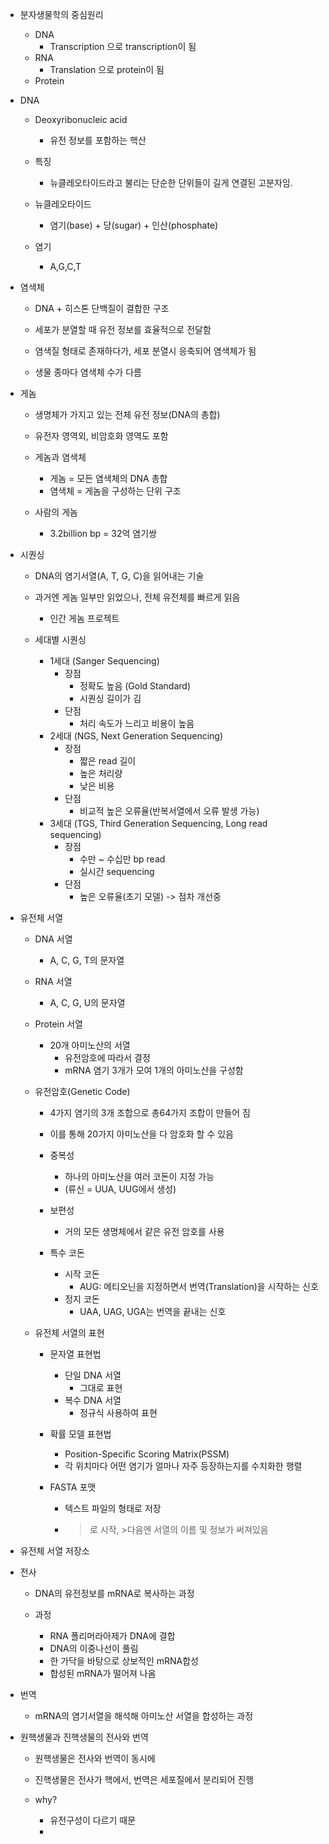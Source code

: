 - 분자생물학의 중심원리
	- DNA
		- Transcription 으로 transcription이 됨
	- RNA
		- Translation 으로 protein이 됨
	- Protein

- DNA
	- Deoxyribonucleic acid
		- 유전 정보를 포함하는 핵산
	
	- 특징
		- 뉴클레오타이드라고 불리는 단순한 단위들이 길게 연결된 고분자임.
	
	- 뉴클레오타이드
		- 염기(base) + 당(sugar) + 인산(phosphate)
	
	- 염기
		- A,G,C,T

- 염색체
	- DNA + 히스톤 단백질이 결합한 구조
	- 세포가 분열할 때 유전 정보를 효율적으로 전달함

	- 염색질 형태로 존재하다가, 세포 분열시 응축되어 염색체가 됨
	- 생물 종마다 염색체 수가 다름

- 게놈
	- 생명체가 가지고 있는 전체 유전 정보(DNA의 총합)
	
	- 유전자 영역외, 비암호화 영역도 포함
	
	- 게놈과 염색체
		- 게놈 = 모든 염색체의 DNA 총합
		- 염색체 = 게놈을 구성하는 단위 구조
	
	- 사람의 게놈
		- 3.2billion bp = 32억 염기쌍

- 시퀀싱
	- DNA의 염기서열(A, T, G, C)을 읽어내는 기술
	
	- 과거엔 게놈 일부만 읽었으나, 전체 유전체를 빠르게 읽음
		- 인간 게놈 프로젝트

	- 세대별 시퀀싱
		- 1세대 (Sanger Sequencing)
			- 장점
				- 정확도 높음 (Gold Standard)
				- 시퀀싱 길이가 김
			- 단점
				- 처리 속도가 느리고 비용이 높음
		- 2세대 (NGS, Next Generation Sequencing)
			- 장점
				- 짧은 read 길이
				- 높은 처리량
				- 낮은 비용
			- 단점
				- 비교적 높은 오류율(반복서열에서 오류 발생 가능)
		- 3세대 (TGS, Third Generation Sequencing, Long read sequencing)
			- 장점
				- 수만 ~ 수십만 bp read
				- 실시간 sequencing
			- 단점
				- 높은 오류율(초기 모델) -> 점차 개선중

- 유전체 서열
	- DNA 서열
		- A, C, G, T의 문자열
	- RNA 서열
		- A, C, G, U의 문자열
	- Protein 서열
		- 20개 아미노산의 서열
			- 유전암호에 따라서 결정
			- mRNA 염기 3개가 모여 1개의 아미노산을 구성함
	
	- 유전암호(Genetic Code)
		- 4가지 염기의 3개 조합으로 총64가지 조합이 만들어 짐
		- 이를 통해 20가지 아미노산을 다 암호화 할 수 있음

		- 중복성
			- 하나의 아미노산을 여러 코돈이 지정 가능
			- (류신 = UUA, UUG에서 생성)
		- 보편성
			- 거의 모든 생명체에서 같은 유전 암호를 사용
		
		- 특수 코돈
			- 시작 코돈
				- AUG: 메티오닌을 지정하면서 번역(Translation)을 시작하는 신호
			- 정지 코돈
				- UAA, UAG, UGA는 번역을 끝내는 신호
	
	- 유전체 서열의 표현
		- 문자열 표현법
			- 단일 DNA 서열
				- 그대로 표현
			- 복수 DNA 서열
				- 정규식 사용하여 표현
		
		- 확률 모델 표현법
			- Position-Specific Scoring Matrix(PSSM)
			- 각 위치마다 어떤 염기가 얼마나 자주 등장하는지를 수치화한 행렬
		
		- FASTA 포맷
			- 텍스트 파일의 형태로 저장
			- >로 시작, >다음엔 서열의 이름 및 정보가 써져있음
	
- 유전체 서열 저장소 

- 전사
	- DNA의 유전정보를 mRNA로 복사하는 과정
	
	- 과정
		- RNA 폴리머라아제가 DNA에 결합
		- DNA의 이중나선이 풀림
		- 한 가닥을 바탕으로 상보적인 mRNA합성
		- 합성된 mRNA가 떨어져 나옴
- 번역
	- mRNA의 염기서열을 해석해 아미노산 서열을 합성하는 과정

- 원핵생물과 진핵생물의 전사와 번역
	- 원핵생물은 전사와 번역이 동시에
	- 진핵생물은 전사가 핵에서, 번역은 세포질에서 분리되어 진행

	- why?
		- 유전구성이 다르기 때문
		- 